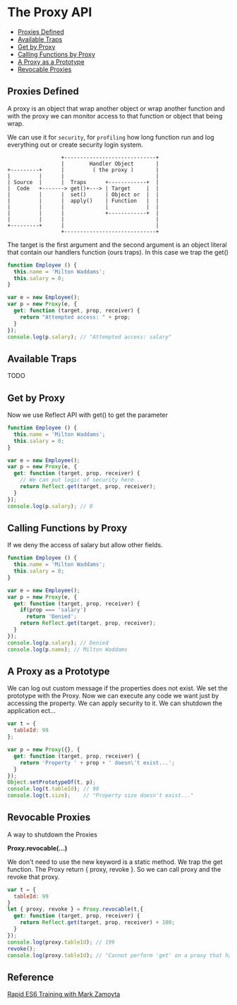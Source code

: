 # The Proxy API

- [Proxies Defined](#proxies-defined)
- [Available Traps](#available-traps)
- [Get by Proxy](#get-by-proxy)
- [Calling Functions by Proxy](#calling-functions-by-proxy)
- [A Proxy as a Prototype](#a-proxy-as-a-prototype)
- [Revocable Proxies](#revocable-proxies)

## Proxies Defined
A proxy is an object that wrap another object or wrap another function and with the proxy we can monitor access to that function or object that being wrap.

We can use it for `security`, for `profiling` how long function run and log everything out or create security login system.




```
                 +-----------------------------+
                 |        Handler Object       |
+---------+      |         ( the proxy )       |
|         |      |                             |
| Source  |      |  Traps      +------------+  |
|  Code   +-------> get()+---> | Target     |  |
|         |      |  set()      | Object or  |  |
|         |      |  apply()    | Function   |  |
|         |      |             |            |  |
|         |      |             +------------+  |
|         |      |                             |
+---------+      |                             |
                 +-----------------------------+
```

The target is the first argument and the second argument is an object literal that contain our handlers function (ours traps). In this case we trap the get()
```js
function Employee () {
  this.name = 'Milton Waddams';
  this.salary = 0;
}

var e = new Employee();
var p = new Proxy(e, {
  get: function (target, prop, receiver) {
    return "Attempted access: " + prop;
  }
});
console.log(p.salary); // "Attempted access: salary"
```

## Available Traps
TODO

## Get by Proxy

Now we use Reflect API with get() to get the parameter

```js
function Employee () {
  this.name = 'Milton Waddams';
  this.salary = 0;
}

var e = new Employee();
var p = new Proxy(e, {
  get: function (target, prop, receiver) {
    // We can put logic of security here...
    return Reflect.get(target, prop, receiver);
  }
});
console.log(p.salary); // 0
```

## Calling Functions by Proxy

If we deny the access of salary but allow other fields.

```js
function Employee () {
  this.name = 'Milton Waddams';
  this.salary = 0;
}

var e = new Employee();
var p = new Proxy(e, {
  get: function (target, prop, receiver) {
    if(prop === 'salary')
      return 'Denied';
    return Reflect.get(target, prop, receiver);
  }
});
console.log(p.salary); // Denied
console.log(p.name); // Milton Waddams
```

## A Proxy as a Prototype

We can log out custom message if the properties does not exist. We set the prototype with the Proxy. Now we can execute any code we want just by accessing the property. We can apply security to it. We can shutdown the application ect...

```js
var t = {
  tableId: 99
};

var p = new Proxy({}, {
  get: function (target, prop, receiver) {
    return 'Property ' + prop + ' doesn\'t exist...';
  }
});
Object.setPrototypeOf(t, p);
console.log(t.tableId); // 99
console.log(t.size);    // "Property size doesn't exist..."
```

## Revocable Proxies
A way to shutdown the Proxies

<b>Proxy.revocable(...)</b>

We don't need to use the new keyword is a static method. We trap the get function. The Proxy return { proxy, revoke }. So we can call proxy and the revoke that proxy.
```js
var t = {
  tableId: 99
}
let { proxy, revoke } = Proxy.revocable(t,{
  get: function (target, prop, receiver) {
    return Reflect.get(target, prop, receiver) + 100;
  }
});
console.log(proxy.tableId); // 199
revoke();
console.log(proxy.tableId); // "Cannot perform 'get' on a proxy that has been revoked"
```

## Reference
[Rapid ES6 Training with Mark Zamoyta](https://www.pluralsight.com/courses/rapid-es6-training)
